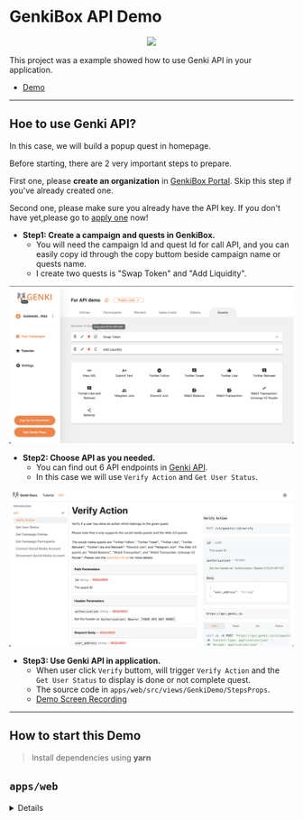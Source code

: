 # GenkiBox API Demo

<style>
link{
  display: flex;
  align-content: center;
}
text{
  font-size: 40px
}
</style>

<p align="center">
  <a href="https://api-docs.genki.io/">
      <img src="https://api-docs.genki.io/img/logo.svg" height="128">
  </a>
</link>

This project was a example showed how to use Genki API in your application.
- [Demo](https://genkibox-api-demo-web.vercel.app/)

***
## Hoe to use Genki API?
In this case, we will build a popup quest in homepage.

Before starting, there are 2 very important steps to prepare.

First one, please **create an organization** in [GenkiBox Portal](https://beta-box.genki.io/portal). Skip this step if you've already created one.

Second one, please make sure you already have the API key. If you don't have yet,please go to [apply one](https://api-docs.genki.io/getting-started/get-your-api-key) now!


- **Step1: Create a campaign and quests in GenkiBox.**
  - You will need the campaign Id and quest Id for call API, and you can easily copy id through the copy buttom beside campaign name or quests name.
  - I create two quests is "Swap Token" and "Add Liquidity".

![img](./assets/copyID.png) 

- **Step2: Choose API as you needed.** 
  - You can find out 6 API endpoints in [Genki API](https://api-docs.genki.io/api). 
  - In this case we will use `Verify Action` and `Get User Status`.

![img](./assets/genkiAPI.png)

- **Step3: Use Genki API in application.**
  - When user click `Verify` buttom, will trigger `Verify Action` and the `Get User Status` to display is done or not complete quest.
  - The source code in `apps/web/src/views/GenkiDemo/StepsProps`.
  - [Demo Screen Recording](https://drive.google.com/file/d/1sbWaMecuomvmkEsD_47_vmyu4UflRabC/view)

***

## How to start this Demo

> Install dependencies using **yarn**

## `apps/web`
<details>

```sh
yarn
```

start the development server
```sh
yarn dev
```

build with production mode
```sh
yarn build

# start the application after build
yarn start
```
</details>

